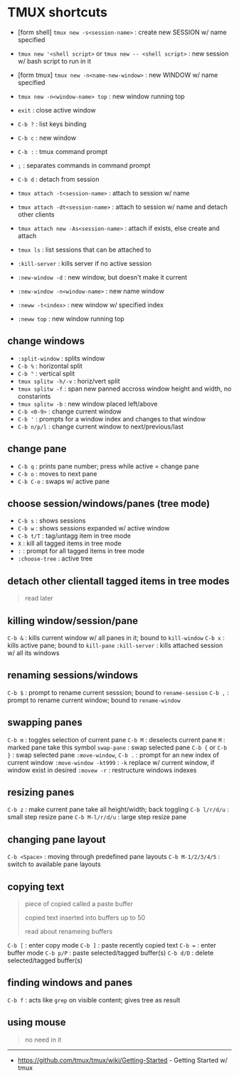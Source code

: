 # TMUX shortcuts

* [form shell] `tmux new -s<session-name>` : create new SESSION w/ name specified
* `tmux new '<shell script>` or `tmux new -- <shell script>` : new session w/ bash script to run in it
* [form tmux] `tmux new -n<name-new-window>` : new WINDOW w/ name specified
* `tmux new -n<window-name> top` : new window running top
* `exit` : close active window

* `C-b ?` : list keys binding
* `C-b c` : new window
* `C-b :` : tmux command prompt
* `;` : separates commands in command prompt
* `C-b d` : detach from session
* `tmux attach -t<session-name>` : attach to session w/ name
* `tmux attach -dt<session-name>` : attach to session w/ name and detach other clients
* `tmux attach new -As<session-name>` : attach if exists, else create and attach
* `tmux ls` : list sessions that can be attached to
* `:kill-server` : kills server if no active session

* `:new-window -d` : new window, but doesn't make it current
* `:new-window -n<window-name>` : new name window
* `:neww -t<index>` : new window w/ specified index
* `:neww top` : new window running top

## change windows

* `:split-window` : splits window
* `C-b %` : horizontal split
* `C-b "` : vertical split
* `tmux splitw -h/-v` : horiz/vert split
* `tmux splitw -f` : span new panned accross window height and width, no constarints
* `tmux splitw -b` : new window placed left/above
* `C-b <0-9>` : change current window <number>
* `C-b '` : prompts for a window index and changes to that window
* `C-b n/p/l` : change current window to next/previous/last

## change pane

* `C-b q` : prints pane number; press <number> while active = change pane
* `C-b o` : moves to next pane
* `C-b C-o` : swaps w/ active pane

## choose session/windows/panes (tree mode)

* `C-b s` : shows sessions
* `C-b w` : shows sessions expanded w/ active window
* `C-b t/T` : tag/untagg item in tree mode
* `X` : kill all tagged items in tree mode
* `:` : prompt for all tagged items in tree mode 
* `:choose-tree` : active tree

## detach other clientall tagged items in tree modes

> read later

## killing window/session/pane

`C-b &` : kills current window w/ all panes in it; bound to `kill-window` 
`C-b x` : kills active pane; bound to `kill-pane`
`:kill-server` : kills attached session w/ all its windows

## renaming sessions/windows

`C-b $` : prompt to rename current sesssion; bound to `rename-session`
`C-b ,` : prompt to rename current window; bound to `rename-window`

## swapping panes

`C-b m` : toggles selection of current pane
`C-b M` : deselects current pane
`M` : marked pane take this symbol
`swap-pane` : swap selected pane
`C-b {` or `C-b }` : swap selected pane
`:move-window`, `C-b .` : prompt for an new index of current window
`:move-window -kt999` : `-k` replace w/ current window, if window exist in desired
`:movew -r` : restructure windows indexes

## resizing panes

`C-b z` : make current pane take all height/width; back toggling
`C-b l/r/d/u` : small step resize pane
`C-b M-l/r/d/u` : large step resize pane

## changing pane layout

`C-b <Space>` : moving through predefined pane layouts
`C-b M-1/2/3/4/5` : switch to available pane layouts

## copying text

> piece of copied called a paste buffer
>
> copied text inserted into buffers up to 50
>
> read about renameing buffers

`C-b [` : enter copy mode
`C-b ]` : paste recently copied text
`C-b =` : enter buffer mode
`C-b p/P` : paste selected/tagged buffer(s)
`C-b d/D` : delete selected/tagged buffer(s)

## finding windows and panes

`C-b f` : acts like `grep` on visible content; gives tree as result

## using mouse 

> no need in it

- - -

* https://github.com/tmux/tmux/wiki/Getting-Started - Getting Started w/ tmux
